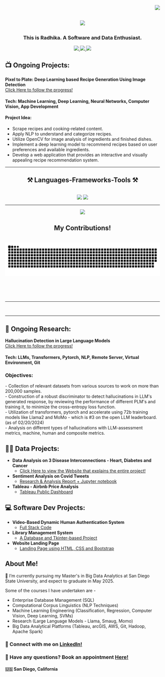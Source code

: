 <img align="right" src="https://www.github.com/rxdhikx" />

<h1 align="center">
    <img src="https://readme-typing-svg.herokuapp.com/?font=Quicksand&size=35&center=true&vCenter=true&width=500&height=70&duration=4000&pause=50&color=9391F7&background=F97BFF51&lines=Howdy!+👋;" />
</h1>
<h3 align = "center">
   This is Radhika. A Software and Data Enthusiast.
</h3>
<!--
<h1>Howdy, This is Radhika! <br/><a href="https://github.com/rxdhikx"> Software </a><a href="https://www.linkedin.com/in/radhika-ravindra/"> and Data Enthusiast</a>
<h3> <img src ="https://icons8.com/icon/Udrc3LA8OPbn/location"> San Diego, California </h3>

<h3> <img src ="https://icons8.com/icon/Udrc3LA8OPbn/location"> San Diego, California </h3>
-->

<div align="center"> 
  <a href="mailto:rravindra0463@sdsu.edu">
    <img src="https://img.shields.io/badge/Gmail-333333?style=for-the-badge&logo=gmail&logoColor=red" />
  </a>
  <a href="https://linkedin.com/in/radhika-ravindra" target="blank">
    <img src="https://img.shields.io/badge/LinkedIn-0077B5?style=for-the-badge&logo=linkedin&logoColor=white" target="blank" />
  </a>
  <a href="https://radhika-ravindra.github.io" target="blank">
     <img src="https://img.shields.io/badge/Portfolio-FF5722?style=for-the-badge&logo=todoist&logoColor=white" target="blank" /> <!-- sqlite, safari, google-chrome are other good icon options -->
  </a>
</div>

<h2>📺 Ongoing Projects: </h2>

<b>Pixel to Plate: Deep Learning based Recipe Generation Using Image Detection </b> <br>
[Click Here to follow the progress!](https://github.com/saitejasri1/Shared-ML-project)

<h4> Tech: Machine Learning, Deep Learning, Neural Networks, Computer Vision, App Development </h4>

<h4> Project Idea: </h4>

- Scrape recipes and cooking-related content.
- Apply NLP to understand and categorize recipes.
- Utilize OpenCV for image analysis of ingredients and finished dishes.
- Implement a deep learning model to recommend recipes based on user preferences and available ingredients.
- Develop a web application that provides an interactive and visually appealing recipe recommendation system.
 <hr/>
<h2 align="center">⚒️ Languages-Frameworks-Tools ⚒️</h2>
<br/>
<div align="center">
    <img src="https://skillicons.dev/icons?i= python, mysql,r,kafka, html,css,bootstrap,c,java,php" />
    <img src="https://skillicons.dev/icons?i= aws,gcp,vscode,github,linux,git,javascript,firebase,mongodb,ps,ai" /><br>
</div>
<hr/>



<p align="center">
  <a href="https://skillicons.dev">
    <img src="https://skillicons.dev/icons?i=git,kubernetes,docker,c,vim" />
  </a>
</p>


<div align="center">
  <h2>My Contributions! </h2>
  <br>
  <img alt="snake eating my contributions" src="https://raw.githubusercontent.com/rxdhikx/rxdhikx/output/github-contribution-grid-snake.svg" />
  
  <br/><br/><br/>
</div>

<hr/>
<br/>
<hr/>
<h2>🔭 Ongoing Research: </h2>

<b>Hallucination Detection in Large Language Models</b> <br>
[Click Here to follow the progress!](https://github.com/rxdhikx/Large-Language-Model)

<h4> Tech: LLMs, Transformers, Pytorch, NLP, Remote Server, Virtual Environment, Git </h4>

<h3> Objectives: </h3>
 - Collection of relevant datasets from various sources to work on more than 200,000 samples. <br>
 - Construction of a robust discriminator to detect hallucinations in LLM's generated response, by reviewing the performance of different PLM's and training it, to minimize the cross-entropy loss function. <br>
 - Utilization of transformers, pytorch and accelerate using 72b training models like Llama2 and MoMo - which is #3 on the open LLM leaderboard. (as of 02/20/2024) <br>
 - Analysis on different types of hallucinations with LLM-assessment metrics, machine, human and composite metrics. <br>



<h2>👨‍💻 Data Projects:</h2>

- <b> Data Analysis on 3 Disease Interconnections - Heart, Diabetes and Cancer </b>
  - [Click Here to view the Website that explains the entire project!](https://sites.google.com/sdsu.edu/healthdatasynergy/home)
- <b> Sentiment Analysis on Covid Tweets </b>
  - [Research & Analysis Report + Jupyter notebook](https://github.com/rxdhikx/Sentiment-Analysis-through-Tweets-during-Covid)
- <b> Tableau - Airbnb Price Analysis </b>
  - [Tableau Public Dashboard](https://public.tableau.com/app/profile/radhika.ravindra/viz/AirBNBPriceAnalysis_17117408930760/Dashboard1)

<h2>💻 Software Dev Projects:</h2>

- <b> Video-Based Dynamic Human Authentication System</b>
  - [Full Stack Code](https://github.com/rxdhikx/Video-Based-Dynamic-Human-Authentication-System)
- <b> Library Management System</b>
  - [A Database and Tkinter-based Project](https://github.com/rxdhikx/Library-Management-System)
- <b> Website Landing Page</b>
  - [Landing Page using HTML, CSS and Bootstrap](https://github.com/rxdhikx/Website-Landing-Page)



<h2> About Me!</h2>
🌱 I’m currently pursuing my Master's in Big Data Analytics at San Diego State University, and expect to graduate in May 2025. <br>

Some of the courses I have undertaken are - 
 - Enterprise Database Management (SQL)
 - Computational Corpus Linguistics (NLP Techniques)
 - Machine Learning Engineering (Classification, Regression, Computer Vision, Deep Learning, SVMs)
 - Research (Large Language Models - Llama, Smaug, Momo)
 - Big Data Analytical Platforms (Tableau, arcGIS, AWS, Git, Hadoop, Apache Spark)

<h3> 🤳 Connect with me on <a href="https://www.linkedin.com/in/radhika-ravindra"> LinkedIn! </a> </h3>
<h3>💬 Have any questions? Book an appointment <a href ="https://topmate.io/radhika_ravindra">Here!</a></h3>

<h4> 🇺🇸 San Diego, California </h4>

<!--
**This is a ✨ _special_ ✨ repository because its `README.md` (this file) appears on your GitHub profile.

Here are some ideas to get you started:

- 🔭 I’m currently working on ...
- 🌱 I’m currently learning ...
- 👯 I’m looking to collaborate on ...
- 🤔 I’m looking for help with ...
- 💬 Ask me about ...
- 📫 How to reach me: ...
- 😄 Pronouns: ...
- ⚡ Fun fact: ...
-->
